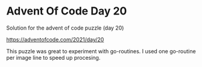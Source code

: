 # Advent Of Code Day 20
Solution for the advent of code puzzle (day 20)

https://adventofcode.com/2021/day/20

This puzzle was great to experiment with go-routines. I used one go-routine per image line to speed up procesing.
